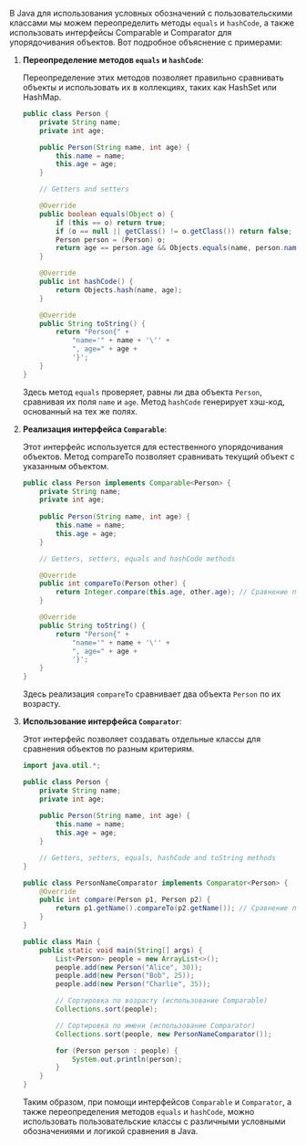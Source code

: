 В Java для использования условных обозначений с пользовательскими классами мы можем переопределить методы `equals` и `hashCode`, а также использовать интерфейсы Comparable и Comparator для упорядочивания объектов. Вот подробное объяснение с примерами:

1. **Переопределение методов `equals` и `hashCode`**:
    
    Переопределение этих методов позволяет правильно сравнивать объекты и использовать их в коллекциях, таких как HashSet или HashMap.
    
    ```java
    public class Person {
        private String name;
        private int age;

        public Person(String name, int age) {
            this.name = name;
            this.age = age;
        }

        // Getters and setters

        @Override
        public boolean equals(Object o) {
            if (this == o) return true;
            if (o == null || getClass() != o.getClass()) return false;
            Person person = (Person) o;
            return age == person.age && Objects.equals(name, person.name);
        }

        @Override
        public int hashCode() {
            return Objects.hash(name, age);
        }

        @Override
        public String toString() {
            return "Person{" +
                "name='" + name + '\'' +
                ", age=" + age +
                '}';
        }
    }
    ```

    Здесь метод `equals` проверяет, равны ли два объекта `Person`, сравнивая их поля `name` и `age`. Метод `hashCode` генерирует хэш-код, основанный на тех же полях.

2. **Реализация интерфейса `Comparable`**:
   
    Этот интерфейс используется для естественного упорядочивания объектов. Метод compareTo позволяет сравнивать текущий объект с указанным объектом.
    
    ```java
    public class Person implements Comparable<Person> {
        private String name;
        private int age;
        
        public Person(String name, int age) {
            this.name = name;
            this.age = age;
        }

        // Getters, setters, equals and hashCode methods

        @Override
        public int compareTo(Person other) {
            return Integer.compare(this.age, other.age); // Сравнение по возрасту
        }

        @Override
        public String toString() {
            return "Person{" +
                "name='" + name + '\'' +
                ", age=" + age +
                '}';
        }
    }
    ```

    Здесь реализация `compareTo` сравнивает два объекта `Person` по их возрасту.

3. **Использование интерфейса `Comparator`**:
   
    Этот интерфейс позволяет создавать отдельные классы для сравнения объектов по разным критериям.
    
    ```java
    import java.util.*;

    public class Person {
        private String name;
        private int age;
        
        public Person(String name, int age) {
            this.name = name;
            this.age = age;
        }

        // Getters, setters, equals, hashCode and toString methods
    }
    
    public class PersonNameComparator implements Comparator<Person> {
        @Override
        public int compare(Person p1, Person p2) {
            return p1.getName().compareTo(p2.getName()); // Сравнение по имени
        }
    }

    public class Main {
        public static void main(String[] args) {
            List<Person> people = new ArrayList<>();
            people.add(new Person("Alice", 30));
            people.add(new Person("Bob", 25));
            people.add(new Person("Charlie", 35));

            // Сортировка по возрасту (использование Comparable)
            Collections.sort(people);

            // Сортировка по имени (использование Comparator)
            Collections.sort(people, new PersonNameComparator());

            for (Person person : people) {
                System.out.println(person);
            }
        }
    }
    ```

    Таким образом, при помощи интерфейсов `Comparable` и `Comparator`, а также переопределения методов `equals` и `hashCode`, можно использовать пользовательские классы с различными условными обозначениями и логикой сравнения в Java.